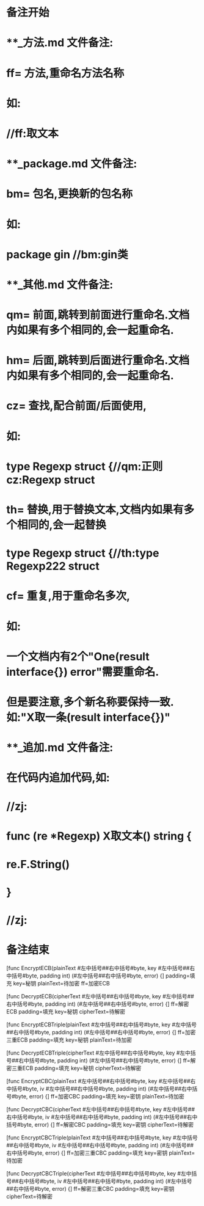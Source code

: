 # 备注开始
# **_方法.md 文件备注:
# ff= 方法,重命名方法名称
# 如:
# //ff:取文本

# **_package.md 文件备注:
# bm= 包名,更换新的包名称 
# 如: 
# package gin //bm:gin类

# **_其他.md 文件备注:
# qm= 前面,跳转到前面进行重命名.文档内如果有多个相同的,会一起重命名.
# hm= 后面,跳转到后面进行重命名.文档内如果有多个相同的,会一起重命名.
# cz= 查找,配合前面/后面使用,
# 如:
# type Regexp struct {//qm:正则 cz:Regexp struct
#
# th= 替换,用于替换文本,文档内如果有多个相同的,会一起替换
# type Regexp struct {//th:type Regexp222 struct
#
# cf= 重复,用于重命名多次,
# 如: 
# 一个文档内有2个"One(result interface{}) error"需要重命名.
# 但是要注意,多个新名称要保持一致. 如:"X取一条(result interface{})"

# **_追加.md 文件备注:
# 在代码内追加代码,如:
# //zj:
# func (re *Regexp) X取文本() string { 
#    re.F.String()
# }
# //zj:
# 备注结束

[func EncryptECB(plainText #左中括号##右中括号#byte, key #左中括号##右中括号#byte, padding int) (#左中括号##右中括号#byte, error) {]
padding=填充
key=秘钥
plainText=待加密
ff=加密ECB

[func DecryptECB(cipherText #左中括号##右中括号#byte, key #左中括号##右中括号#byte, padding int) (#左中括号##右中括号#byte, error) {]
ff=解密ECB
padding=填充
key=秘钥
cipherText=待解密

[func EncryptECBTriple(plainText #左中括号##右中括号#byte, key #左中括号##右中括号#byte, padding int) (#左中括号##右中括号#byte, error) {]
ff=加密三重ECB
padding=填充
key=秘钥
plainText=待加密

[func DecryptECBTriple(cipherText #左中括号##右中括号#byte, key #左中括号##右中括号#byte, padding int) (#左中括号##右中括号#byte, error) {]
ff=解密三重ECB
padding=填充
key=秘钥
cipherText=待解密

[func EncryptCBC(plainText #左中括号##右中括号#byte, key #左中括号##右中括号#byte, iv #左中括号##右中括号#byte, padding int) (#左中括号##右中括号#byte, error) {]
ff=加密CBC
padding=填充
key=密钥
plainText=待加密

[func DecryptCBC(cipherText #左中括号##右中括号#byte, key #左中括号##右中括号#byte, iv #左中括号##右中括号#byte, padding int) (#左中括号##右中括号#byte, error) {]
ff=解密CBC
padding=填充
key=密钥
cipherText=待解密

[func EncryptCBCTriple(plainText #左中括号##右中括号#byte, key #左中括号##右中括号#byte, iv #左中括号##右中括号#byte, padding int) (#左中括号##右中括号#byte, error) {]
ff=加密三重CBC
padding=填充
key=密钥
plainText=待加密

[func DecryptCBCTriple(cipherText #左中括号##右中括号#byte, key #左中括号##右中括号#byte, iv #左中括号##右中括号#byte, padding int) (#左中括号##右中括号#byte, error) {]
ff=解密三重CBC
padding=填充
key=密钥
cipherText=待解密
